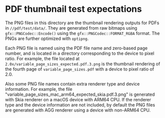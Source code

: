 # PDF thumbnail test expectations

The PNG files in this directory are the thumbnail rendering outputs for PDFs in
`//pdf/test/data/`. They are generated from raw bitmaps using
`gfx::PNGCodec::Encode()` using the `gfx::PNGCodec::FORMAT_RGBA` format. The
PNGs are further optimized with `optipng`.

Each PNG file is named using the PDF file name and zero-based page number, and
is located in a directory corresponding to the device to pixel ratio. For
example, the file located at `2.0x/variable_page_sizes_expected.pdf.3.png` is
the thumbnail rendering of the fourth page of `variable_page_sizes.pdf` with a
device to pixel ratio of 2.0.

Also some PNG file names contain extra renderer type and device information.
For example, the file "variable_page_sizes_mac_arm64_expected_skia.pdf.3.png"
is generated with Skia renderer on a macOS device with ARM64 CPU. If the
renderer type and the device information are not included, by default the PNG
files are generated with AGG renderer using a device with non-ARM64 CPU.
